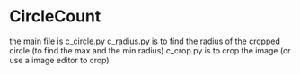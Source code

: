 # CircleCount
the main file is c_circle.py
c_radius.py is to find the radius of the cropped circle (to find the max and the min radius)
c_crop.py is to  crop the image (or use a image editor to crop)
